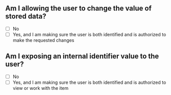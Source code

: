 ## Am I allowing the user to change the value of stored data?
- [ ] No
- [ ] Yes, and I am making sure the user is both identified and is authorized to make the requested changes

## Am I exposing an internal identifier value to the user?
- [ ] No
- [ ] Yes, and I am making sure the user is both identified and is authorized to view or work with the item